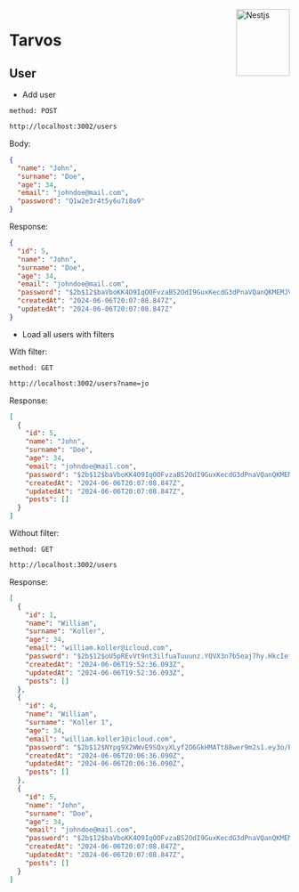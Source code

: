 <img src="https://d33wubrfki0l68.cloudfront.net/49c2be6f2607b5c12dd27f8ecc8521723447975d/f05c5/logo-small.cbbeba89.svg" alt="Nestjs" title="Nestjs" height="120" width="96" align="right"/>

# Tarvos

## User

- Add user

`method: POST`

```bash
http://localhost:3002/users
```

Body:

```json
{
  "name": "John",
  "surname": "Doe",
  "age": 34,
  "email": "johndoe@mail.com",
  "password": "Q1w2e3r4t5y6u7i8o9"
}
```

Response:

```json
{
  "id": 5,
  "name": "John",
  "surname": "Doe",
  "age": 34,
  "email": "johndoe@mail.com",
  "password": "$2b$12$baVboKK4O9IqOOFvzaBS2OdI9GuxKecdG3dPnaVQanQKMEMJVVN0S",
  "createdAt": "2024-06-06T20:07:08.847Z",
  "updatedAt": "2024-06-06T20:07:08.847Z"
}
```

- Load all users with filters

With filter:

`method: GET`

```bash
http://localhost:3002/users?name=jo
```

Response:

```json
[
  {
    "id": 5,
    "name": "John",
    "surname": "Doe",
    "age": 34,
    "email": "johndoe@mail.com",
    "password": "$2b$12$baVboKK4O9IqOOFvzaBS2OdI9GuxKecdG3dPnaVQanQKMEMJVVN0S",
    "createdAt": "2024-06-06T20:07:08.847Z",
    "updatedAt": "2024-06-06T20:07:08.847Z",
    "posts": []
  }
]
```

Without filter:

`method: GET`

```bash
http://localhost:3002/users
```

Response:

```json
[
  {
    "id": 1,
    "name": "William",
    "surname": "Koller",
    "age": 34,
    "email": "william.koller@icloud.com",
    "password": "$2b$12$oU5pREvVt9nt3ilfuaTuuunz.YQVX3n7b5eaj7hy.HkcIef2KVWwS",
    "createdAt": "2024-06-06T19:52:36.093Z",
    "updatedAt": "2024-06-06T19:52:36.093Z",
    "posts": []
  },
  {
    "id": 4,
    "name": "William",
    "surname": "Koller 1",
    "age": 34,
    "email": "william.koller1@icloud.com",
    "password": "$2b$12$NYpg9X2WWvE9SQxyXLyf2O6GkHMATt88wer9m2s1.ey3o/PH1ZdeW",
    "createdAt": "2024-06-06T20:06:36.090Z",
    "updatedAt": "2024-06-06T20:06:36.090Z",
    "posts": []
  },
  {
    "id": 5,
    "name": "John",
    "surname": "Doe",
    "age": 34,
    "email": "johndoe@mail.com",
    "password": "$2b$12$baVboKK4O9IqOOFvzaBS2OdI9GuxKecdG3dPnaVQanQKMEMJVVN0S",
    "createdAt": "2024-06-06T20:07:08.847Z",
    "updatedAt": "2024-06-06T20:07:08.847Z",
    "posts": []
  }
]
```
